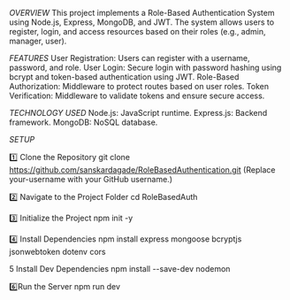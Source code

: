 *OVERVIEW*
This project implements a Role-Based Authentication System using Node.js, Express, MongoDB, and JWT. The system allows users to register, login, and access resources based on their roles (e.g., admin, manager, user).

*FEATURES*
User Registration: Users can register with a username, password, and role.
User Login: Secure login with password hashing using bcrypt and token-based authentication using JWT.
Role-Based Authorization: Middleware to protect routes based on user roles.
Token Verification: Middleware to validate tokens and ensure secure access.

*TECHNOLOGY USED*
Node.js: JavaScript runtime.
Express.js: Backend framework.
MongoDB: NoSQL database.


*SETUP*

1️⃣ Clone the Repository
git clone https://github.com/sanskardagade/RoleBasedAuthentication.git
(Replace your-username with your GitHub username.)

2️⃣ Navigate to the Project Folder
cd RoleBasedAuth

3️⃣ Initialize the Project
npm init -y

4️⃣ Install Dependencies
npm install express mongoose bcryptjs jsonwebtoken dotenv cors

5️ Install Dev Dependencies
npm install --save-dev nodemon

6️⃣Run the Server
npm run dev
